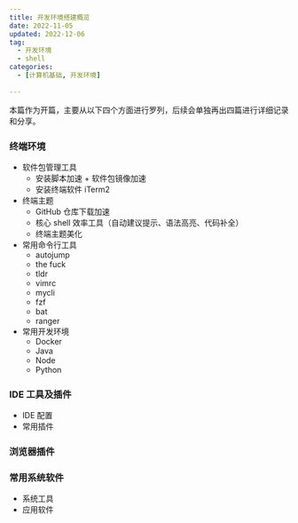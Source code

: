 ```yaml
---
title: 开发环境搭建概览
date: 2022-11-05
updated: 2022-12-06
tag: 
  - 开发环境
  - shell
categories:
  - [计算机基础, 开发环境]
  
---
```


本篇作为开篇，主要从以下四个方面进行罗列，后续会单独再出四篇进行详细记录和分享。

### 终端环境

- 软件包管理工具
  - 安装脚本加速 + 软件包镜像加速
  - 安装终端软件 iTerm2
- 终端主题
  - GitHub 仓库下载加速
  - 核心 shell 效率工具（自动建议提示、语法高亮、代码补全）
  - 终端主题美化
- 常用命令行工具
  - autojump
  - the fuck
  - tldr
  - vimrc
  - mycli
  - fzf
  - bat
  - ranger
- 常用开发环境
  - Docker
  - Java
  - Node
  - Python

### IDE 工具及插件

- IDE 配置
- 常用插件

### 浏览器插件

### 常用系统软件

- 系统工具
- 应用软件


